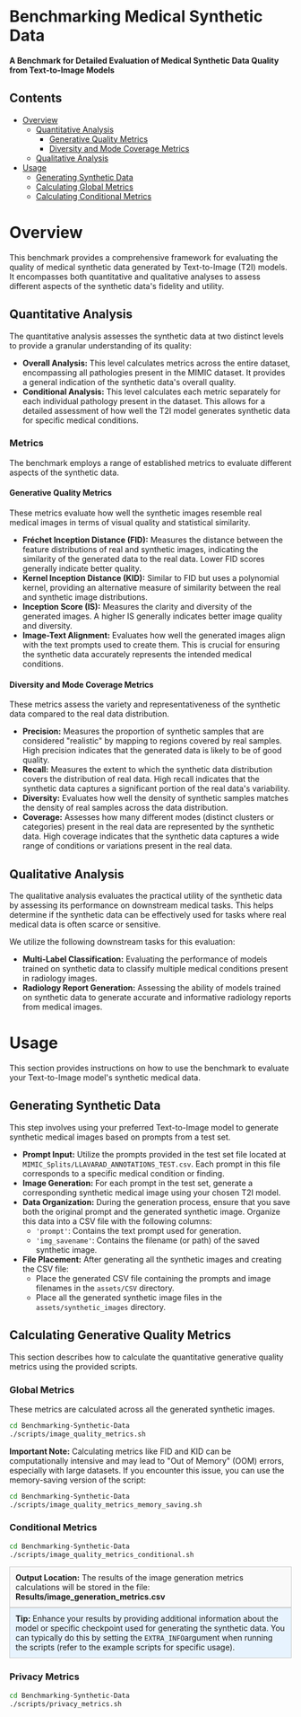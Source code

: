 # Benchmarking Medical Synthetic Data

**A Benchmark for Detailed Evaluation of Medical Synthetic Data Quality from Text-to-Image Models**

## Contents

- [Overview](#overview)
    - [Quantitative Analysis](#quantitative-analysis)
        - [Generative Quality Metrics](#generative-quality-metrics)
        - [Diversity and Mode Coverage Metrics](#diversity-and-mode-coverage-metrics)
    - [Qualitative Analysis](#qualitative-analysis)
- [Usage](#usage)
    - [Generating Synthetic Data](#generating-synthetic-data)
    - [Calculating Global Metrics](#calculating-global-metrics)
    - [Calculating Conditional Metrics](#calculating-conditional-metrics)

# Overview

This benchmark provides a comprehensive framework for evaluating the quality of medical synthetic data generated by Text-to-Image (T2I) models. It encompasses both quantitative and qualitative analyses to assess different aspects of the synthetic data's fidelity and utility.

## Quantitative Analysis

The quantitative analysis assesses the synthetic data at two distinct levels to provide a granular understanding of its quality:

- **Overall Analysis:** This level calculates metrics across the entire dataset, encompassing all pathologies present in the MIMIC dataset. It provides a general indication of the synthetic data's overall quality.
- **Conditional Analysis:** This level calculates each metric separately for each individual pathology present in the dataset. This allows for a detailed assessment of how well the T2I model generates synthetic data for specific medical conditions.

### Metrics

The benchmark employs a range of established metrics to evaluate different aspects of the synthetic data.

#### Generative Quality Metrics

These metrics evaluate how well the synthetic images resemble real medical images in terms of visual quality and statistical similarity.

- **Fréchet Inception Distance (FID):** Measures the distance between the feature distributions of real and synthetic images, indicating the similarity of the generated data to the real data. Lower FID scores generally indicate better quality.
- **Kernel Inception Distance (KID):** Similar to FID but uses a polynomial kernel, providing an alternative measure of similarity between the real and synthetic image distributions.
- **Inception Score (IS):** Measures the clarity and diversity of the generated images. A higher IS generally indicates better image quality and diversity.
- **Image-Text Alignment:** Evaluates how well the generated images align with the text prompts used to create them. This is crucial for ensuring the synthetic data accurately represents the intended medical conditions.

#### Diversity and Mode Coverage Metrics

These metrics assess the variety and representativeness of the synthetic data compared to the real data distribution.

- **Precision:** Measures the proportion of synthetic samples that are considered "realistic" by mapping to regions covered by real samples. High precision indicates that the generated data is likely to be of good quality.
- **Recall:** Measures the extent to which the synthetic data distribution covers the distribution of real data. High recall indicates that the synthetic data captures a significant portion of the real data's variability.
- **Diversity:** Evaluates how well the density of synthetic samples matches the density of real samples across the data distribution.
- **Coverage:** Assesses how many different modes (distinct clusters or categories) present in the real data are represented by the synthetic data. High coverage indicates that the synthetic data captures a wide range of conditions or variations present in the real data.

## Qualitative Analysis

The qualitative analysis evaluates the practical utility of the synthetic data by assessing its performance on downstream medical tasks. This helps determine if the synthetic data can be effectively used for tasks where real medical data is often scarce or sensitive.

We utilize the following downstream tasks for this evaluation:

- **Multi-Label Classification:** Evaluating the performance of models trained on synthetic data to classify multiple medical conditions present in radiology images.
- **Radiology Report Generation:** Assessing the ability of models trained on synthetic data to generate accurate and informative radiology reports from medical images.

# Usage

This section provides instructions on how to use the benchmark to evaluate your Text-to-Image model's synthetic medical data.

## Generating Synthetic Data

This step involves using your preferred Text-to-Image model to generate synthetic medical images based on prompts from a test set.

- **Prompt Input:** Utilize the prompts provided in the test set file located at `MIMIC_Splits/LLAVARAD_ANNOTATIONS_TEST.csv`. Each prompt in this file corresponds to a specific medical condition or finding.
- **Image Generation:** For each prompt in the test set, generate a corresponding synthetic medical image using your chosen T2I model.
- **Data Organization:** During the generation process, ensure that you save both the original prompt and the generated synthetic image. Organize this data into a CSV file with the following columns:
    - `'prompt'`: Contains the text prompt used for generation.
    - `'img_savename'`: Contains the filename (or path) of the saved synthetic image.
- **File Placement:** After generating all the synthetic images and creating the CSV file:
    - Place the generated CSV file containing the prompts and image filenames in the `assets/CSV` directory.
    - Place all the generated synthetic image files in the `assets/synthetic_images` directory.

## Calculating Generative Quality Metrics

This section describes how to calculate the quantitative generative quality metrics using the provided scripts.

### Global Metrics

These metrics are calculated across all the generated synthetic images.

```bash
cd Benchmarking-Synthetic-Data
./scripts/image_quality_metrics.sh
```

**Important Note:** Calculating metrics like FID and KID can be computationally intensive and may lead to "Out of Memory" (OOM) errors, especially with large datasets. If you encounter this issue, you can use the memory-saving version of the script:
```bash
cd Benchmarking-Synthetic-Data
./scripts/image_quality_metrics_memory_saving.sh
```

### Conditional Metrics
```bash
cd Benchmarking-Synthetic-Data
./scripts/image_quality_metrics_conditional.sh
```

<div style="border: 1px solid #ccc; padding: 10px; background-color: #f9f9f9;">
  <strong>Output Location:</strong> The results of the image generation metrics calculations will be stored in the file: <strong>Results/image_generation_metrics.csv</strong>
</div>
<div style="border: 1px solid #ccc; padding: 10px; background-color: #e7f3fe;">
  <strong>Tip:</strong> Enhance your results by providing additional information about the model or specific checkpoint used for generating the synthetic data. You can typically do this by setting the <code>EXTRA_INFO</code>argument when running the scripts (refer to the example scripts for specific usage).
</div>

### Privacy Metrics
```bash
cd Benchmarking-Synthetic-Data
./scripts/privacy_metrics.sh
```